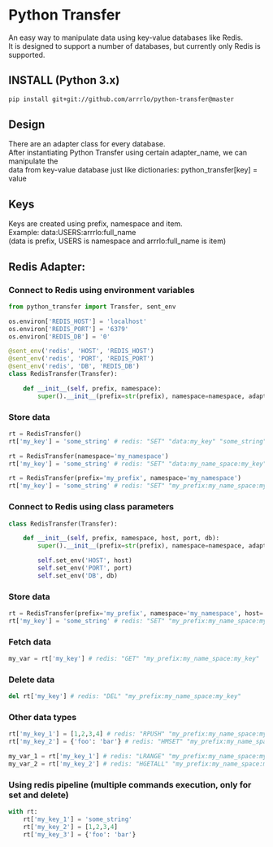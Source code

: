 <h1>Python Transfer</h1>

<p>An easy way to manipulate data using key-value databases like Redis.<br/>
It is designed to support a number of databases, but currently only Redis is supported.</p>

<h2>INSTALL (Python 3.x)</h2>

```bash
pip install git+git://github.com/arrrlo/python-transfer@master
```

<h2>Design</h2>

<p>There are an adapter class for every database.<br/>
After instantiating Python Transfer using certain adapter_name, we can manipulate the<br/>
data from key-value database just like dictionaries: python_transfer[key] = value</p>

<h2>Keys</h2>

<p>Keys are created using prefix, namespace and item.<br/>
Example: data:USERS:arrrlo:full_name<br/>
(data is prefix, USERS is namespace and arrrlo:full_name is item)</p>

<h2>Redis Adapter:</h2>

<h3>Connect to Redis using environment variables</h3>

```python
from python_transfer import Transfer, sent_env

os.environ['REDIS_HOST'] = 'localhost'
os.environ['REDIS_PORT'] = '6379'
os.environ['REDIS_DB'] = '0'

@sent_env('redis', 'HOST', 'REDIS_HOST')
@sent_env('redis', 'PORT', 'REDIS_PORT')
@sent_env('redis', 'DB', 'REDIS_DB')
class RedisTransfer(Transfer):

    def __init__(self, prefix, namespace):
        super().__init__(prefix=str(prefix), namespace=namespace, adapter_name='redis')
```

<h3>Store data</h3>

```python
rt = RedisTransfer()
rt['my_key'] = 'some_string' # redis: "SET" "data:my_key" "some_string"

rt = RedisTransfer(namespace='my_namespace')
rt['my_key'] = 'some_string' # redis: "SET" "data:my_name_space:my_key" "some_string"

rt = RedisTransfer(prefix='my_prefix', namespace='my_namespace')
rt['my_key'] = 'some_string' # redis: "SET" "my_prefix:my_name_space:my_key" "some_string"
```

<h3>Connect to Redis using class parameters</h3>

```python
class RedisTransfer(Transfer):

    def __init__(self, prefix, namespace, host, port, db):
        super().__init__(prefix=str(prefix), namespace=namespace, adapter_name='redis')

        self.set_env('HOST', host)
        self.set_env('PORT', port)
        self.set_env('DB', db)
```

<h3>Store data</h3>

```python
rt = RedisTransfer(prefix='my_prefix', namespace='my_namespace', host='localhost', port=6379, db=0)
rt['my_key'] = 'some_string' # redis: "SET" "my_prefix:my_name_space:my_key" "some_string"
```

<h3>Fetch data</h3>

```python
my_var = rt['my_key'] # redis: "GET" "my_prefix:my_name_space:my_key"
```

<h3>Delete data</h3>

```python
del rt['my_key'] # redis: "DEL" "my_prefix:my_name_space:my_key"
```

<h3>Other data types</h3>

```python
rt['my_key_1'] = [1,2,3,4] # redis: "RPUSH" "my_prefix:my_name_space:my_key" "1" "2" "3" "4"
rt['my_key_2'] = {'foo': 'bar'} # redis: "HMSET" "my_prefix:my_name_space:my_key" "foo" "bar"

my_var_1 = rt['my_key_1'] # redis: "LRANGE" "my_prefix:my_name_space:my_key_1" "0" "-1"
my_var_2 = rt['my_key_2'] # redis: "HGETALL" "my_prefix:my_name_space:my_key_2"
```

<h3>Using redis pipeline (multiple commands execution, only for set and delete)</h3>

```python
with rt:
    rt['my_key_1'] = 'some_string'
    rt['my_key_2'] = [1,2,3,4]
    rt['my_key_3'] = {'foo': 'bar'}
```
